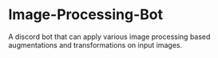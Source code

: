 # Image-Processing-Bot
A discord bot that can apply various image processing based augmentations and transformations on input images.
